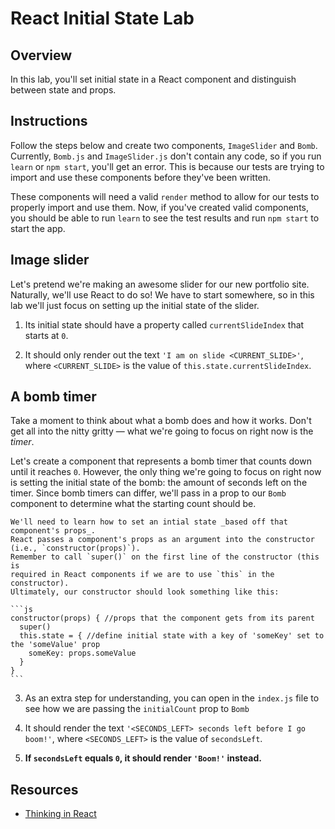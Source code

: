 # React Initial State Lab

## Overview

In this lab, you'll set initial state in a React component and distinguish
between state and props.

## Instructions

Follow the steps below and create two components, `ImageSlider` and `Bomb`.
Currently, `Bomb.js` and `ImageSlider.js` don't contain any code, so if you run
`learn` or `npm start`, you'll get an error. This is because our tests are trying to import and
use these components before they've been written.

<!-- So, before we continue, your first task is to create a simple components
for both `ImageSlider` and `Bomb`: -->

<!-- - In the `src/ImageSlider.js` file, create an `ImageSlider` React component.

- In the `src/Bomb.js` file, create a `Bomb` React component. -->

These components will need a valid `render` method to allow for our tests to
properly import and use them. Now, if you've created valid components, you should
be able to run `learn` to see the test results and run `npm start` to start the app.

## Image slider

Let's pretend we're making an awesome slider for our new portfolio site.
Naturally, we'll use React to do so! We have to start somewhere, so in this lab
we'll just focus on setting up the initial state of the slider.

1.  Its initial state should have a property called `currentSlideIndex` that
    starts at `0`.

2.  It should only render out the text `'I am on slide <CURRENT_SLIDE>'`, where
    `<CURRENT_SLIDE>` is the value of `this.state.currentSlideIndex`.

## A bomb timer

Take a moment to think about what a bomb does and how it works. Don't get all
into the nitty gritty — what we're going to focus on right now is the _timer_.

Let's create a component that represents a bomb timer that counts down until it
reaches `0`. However, the only thing we're going to focus on right now is
setting the initial state of the bomb: the amount of seconds left on the timer.
Since bomb timers can differ, we'll pass in a prop to our `Bomb` component to
determine what the starting count should be.

<!-- 1.  The initial state of `Bomb` should have a property called `secondsLeft`.

2.  The initial value of `secondsLeft` should be equal to the `initialCount` 
    prop of our `Bomb` component. -->
    
    We'll need to learn how to set an intial state _based off that component's props_. 
    React passes a component's props as an argument into the constructor (i.e., `constructor(props)`). 
    Remember to call `super()` on the first line of the constructor (this is
    required in React components if we are to use `this` in the constructor).
    Ultimately, our constructor should look something like this:
   
    ```js
    constructor(props) { //props that the component gets from its parent
      super()
      this.state = { //define initial state with a key of 'someKey' set to the 'someValue' prop
        someKey: props.someValue
      }
    }
    ```
3.  As an extra step for understanding, you can open in the `index.js` file to 
    see how we are passing the `initialCount` prop to `Bomb`

4.  It should render the text `'<SECONDS_LEFT> seconds left before I go boom!'`,
    where `<SECONDS_LEFT>` is the value of `secondsLeft`.
    
5.  **If `secondsLeft` equals `0`, it should render `'Boom!'` instead.**

## Resources

- [Thinking in React](https://facebook.github.io/react/docs/thinking-in-react.html)

